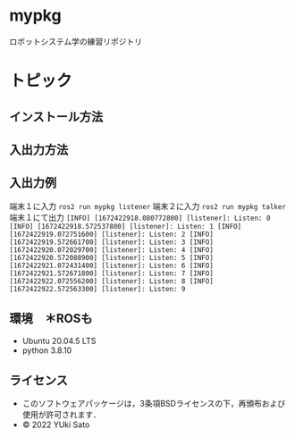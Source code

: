 # mypkg
ロボットシステム学の練習リポジトリ

# トピック

## インストール方法

## 入出力方法

## 入出力例
 端末１に入力
`ros2 run mypkg listener`
 端末２に入力
`ros2 run mypkg talker`
 端末１にて出力
`[INFO] [1672422918.080772800] [listener]: Listen: 0
 [INFO] [1672422918.572537800] [listener]: Listen: 1
 [INFO] [1672422919.072751600] [listener]: Listen: 2
 [INFO] [1672422919.572661700] [listener]: Listen: 3
 [INFO] [1672422920.072029700] [listener]: Listen: 4
 [INFO] [1672422920.572088900] [listener]: Listen: 5
 [INFO] [1672422921.072431400] [listener]: Listen: 6
 [INFO] [1672422921.572671800] [listener]: Listen: 7
 [INFO] [1672422922.072556200] [listener]: Listen: 8
 [INFO] [1672422922.572563300] [listener]: Listen: 9`
 
## 環境　＊ROSも
 * Ubuntu 20.04.5 LTS
 * python 3.8.10

## ライセンス
 * このソフトウェアパッケージは，3条項BSDライセンスの下，再頒布および使用が許可されます．
 * © 2022 YUki Sato
